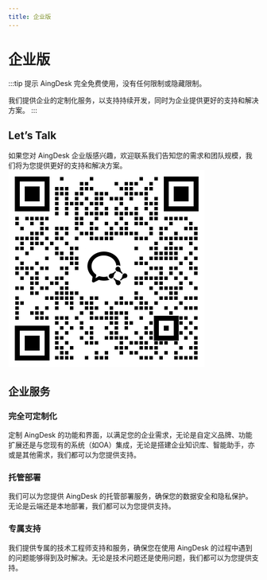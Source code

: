 ```yaml
---
title: 企业版
---
```

# 企业版
:::tip 提示
AingDesk 完全免费使用，没有任何限制或隐藏限制。

我们提供企业的定制化服务，以支持持续开发，同时为企业提供更好的支持和解决方案。
:::

## Let’s Talk
如果您对 AingDesk 企业版感兴趣，欢迎联系我们告知您的需求和团队规模，我们将为您提供更好的支持和解决方案。
![联系我们](img/contact.png)

## 企业服务
### 完全可定制化
定制 AingDesk 的功能和界面，以满足您的企业需求，无论是自定义品牌、功能扩展还是与您现有的系统（如OA）集成，无论是搭建企业知识库、智能助手，亦或是其他需求，我们都可以为您提供支持。

### 托管部署
我们可以为您提供 AingDesk 的托管部署服务，确保您的数据安全和隐私保护。无论是云端还是本地部署，我们都可以为您提供支持。

### 专属支持
我们提供专属的技术工程师支持和服务，确保您在使用 AingDesk 的过程中遇到的问题能够得到及时解决。无论是技术问题还是使用问题，我们都可以为您提供支持。
